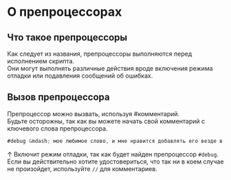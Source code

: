 # О препроцессорах

## Что такое препроцессоры

Как следует из названия, препроцессоры выполняются перед исполнением скрипта.  
Они могут выполнять различные действия вроде включения режима отладки или подавления сообщений об ошибках.

## Вызов препроцессора

Препроцессор можно вызвать, используя #комментарий.  
Будьте осторожны, так как вы можете начать свой комментарий с ключевого слова препроцессора.

```JAVA
#debug &mdash; мое любимое слово, и мне нравится добавлять его везде в качестве комментария
```

↑ Включит режим отладки, так как будет найден препроцессор `#debug`. Если вы действительно хотите удостовериться, что так ни в коем случае не произойдет, используйте `//` для комментариев.